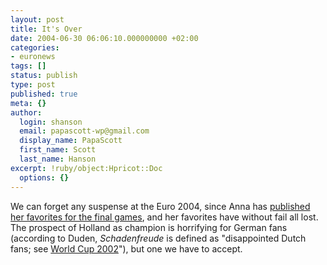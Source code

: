 ```yaml
---
layout: post
title: It's Over
date: 2004-06-30 06:06:10.000000000 +02:00
categories:
- euronews
tags: []
status: publish
type: post
published: true
meta: {}
author:
  login: shanson
  email: papascott-wp@gmail.com
  display_name: PapaScott
  first_name: Scott
  last_name: Hanson
excerpt: !ruby/object:Hpricot::Doc
  options: {}
---
```

<p>We can forget any suspense at the Euro 2004, since Anna has <a href="http://www.jinglelady.us/blog/archives/000617.html" title="Adventures of an American Girl in Germany: My picks for the final Euro2004 games">published her favorites for the final games</a>, and her favorites have without fail all lost. The prospect of Holland as champion is horrifying for German fans (according to Duden, <em>Schadenfreude</em> is defined as "disappointed Dutch fans; see <a href="http://www.papascott.de/archives/2002/06/12/world-cup-how-german-soccer-fans-feel/">World Cup 2002</a>"), but one we have to accept.</p>
